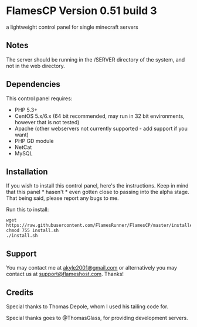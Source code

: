 # FlamesCP Version 0.51 build 3
a lightweight control panel for single minecraft servers

## Notes
The server should be running in the /SERVER directory of the system, and not in the web directory.

## Dependencies
This control panel requires: 
- PHP 5.3+ 
- CentOS 5.x/6.x (64 bit recommended, may run in 32 bit environments, however that is not tested)
- Apache (other webservers not currently supported - add support if you want) 
- PHP GD module 
- NetCat
- MySQL

## Installation
If you wish to install this control panel, here's the instructions.
Keep in mind that this panel * hasen't * even gotten close to passing into the alpha stage.
That being said, please report any bugs to me.

Run this to install:

    wget https://raw.githubusercontent.com/FlamesRunner/FlamesCP/master/installers/install.sh
    chmod 755 install.sh
    ./install.sh

## Support

You may contact me at akyle2001@gmail.com or alternatively you may contact us at support@flameshost.com.
Thanks!

## Credits
Special thanks to Thomas Depole, whom I used his tailing code for.

Special thanks goes to @ThomasGlass, for providing development servers.
